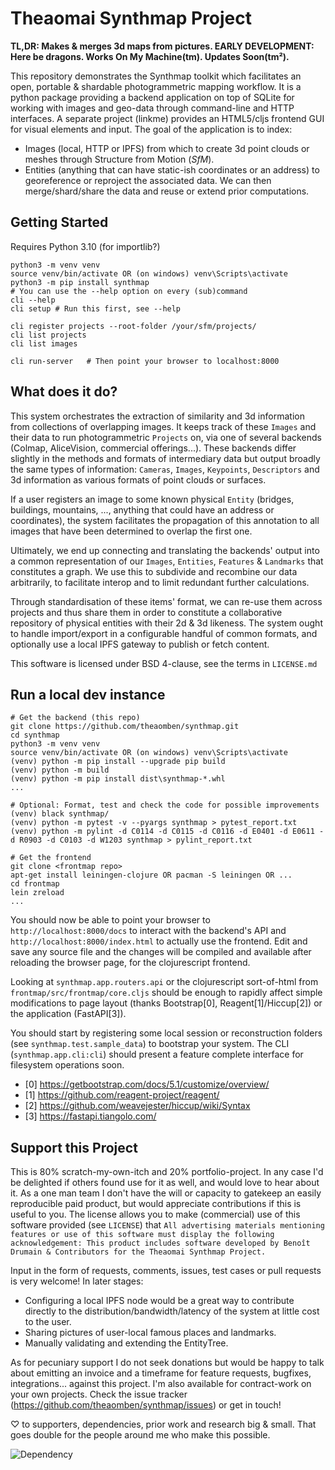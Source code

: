 # Theaomai Synthmap Project

**TL,DR: Makes & merges 3d maps from pictures. EARLY DEVELOPMENT: Here be dragons. Works On My Machine(tm). Updates Soon(tm²).**

This repository demonstrates the Synthmap toolkit which facilitates an open, portable & shardable photogrammetric mapping workflow. It is a python package providing a backend application on top of SQLite for working with images and geo-data through command-line and HTTP interfaces. A separate project (linkme) provides an HTML5/cljs frontend GUI for visual elements and input.
The goal of the application is to index:

- Images (local, HTTP or IPFS) from which to create 3d point clouds or meshes through Structure from Motion (*SfM*).
- Entities (anything that can have static-ish coordinates or an address) to georeference or reproject the associated data.
We can then merge/shard/share the data and reuse or extend prior computations.


## Getting Started

Requires Python 3.10 (for importlib?)

```
python3 -m venv venv
source venv/bin/activate OR (on windows) venv\Scripts\activate
python3 -m pip install synthmap
# You can use the --help option on every (sub)command
cli --help
cli setup # Run this first, see --help

cli register projects --root-folder /your/sfm/projects/
cli list projects
cli list images

cli run-server   # Then point your browser to localhost:8000
```

## What does it do?

This system orchestrates the extraction of similarity and 3d information from collections of overlapping images. It keeps track of these `Images` and their data to run photogrammetric `Projects` on, via one of several backends (Colmap, AliceVision, commercial offerings...).
These backends differ slightly in the methods and formats of intermediary data but output broadly the same types of information: `Cameras`, `Images`, `Keypoints`, `Descriptors` and 3d information as various formats of point clouds or surfaces.

If a user registers an image to some known physical `Entity` (bridges, buildings, mountains, ..., anything that could have an address or coordinates), the system facilitates the propagation of this annotation to all images that have been determined to overlap the first one.

Ultimately, we end up connecting and translating the backends' output into a common representation of our `Images`, `Entities`, `Features` & `Landmarks` that constitutes a graph. We use this to subdivide and recombine our data arbitrarily, to facilitate interop and to limit redundant further calculations.

Through standardisation of these items' format, we can re-use them across projects and thus share them in order to constitute a collaborative repository of physical entities with their 2d & 3d likeness. The system ought to handle import/export in a configurable handful of common formats, and optionally use a local IPFS gateway to publish or fetch content.

This software is licensed under BSD 4-clause, see the terms in `LICENSE.md`

## Run a local dev instance

```
# Get the backend (this repo)
git clone https://github.com/theaomben/synthmap.git
cd synthmap
python3 -m venv venv
source venv/bin/activate OR (on windows) venv\Scripts\activate
(venv) python -m pip install --upgrade pip build
(venv) python -m build
(venv) python -m pip install dist\synthmap-*.whl
...

# Optional: Format, test and check the code for possible improvements
(venv) black synthmap/
(venv) python -m pytest -v --pyargs synthmap > pytest_report.txt
(venv) python -m pylint -d C0114 -d C0115 -d C0116 -d E0401 -d E0611 -d R0903 -d C0103 -d W1203 synthmap > pylint_report.txt

# Get the frontend
git clone <frontmap repo>
apt-get install leiningen-clojure OR pacman -S leiningen OR ...
cd frontmap
lein zreload
...

```

You should now be able to point your browser to `http://localhost:8000/docs` to interact with the backend's API and `http://localhost:8000/index.html` to actually use the frontend. Edit and save any source file and the changes will be compiled and available after reloading the browser page, for the clojurescript frontend.

Looking at `synthmap.app.routers.api` or the clojurescript sort-of-html from `frontmap/src/frontmap/core.cljs` should be enough to rapidly affect simple modifications to page layout (thanks Bootstrap[0], Reagent[1]/Hiccup[2]) or the application (FastAPI[3]).

You should start by registering some local session or reconstruction folders (see `synthmap.test.sample_data`) to bootstrap your system. The CLI (`synthmap.app.cli:cli`) should present a feature complete interface for filesystem operations soon.

- [0] https://getbootstrap.com/docs/5.1/customize/overview/
- [1] https://github.com/reagent-project/reagent/
- [2] https://github.com/weavejester/hiccup/wiki/Syntax
- [3] https://fastapi.tiangolo.com/

## Support this Project

This is 80% scratch-my-own-itch and 20% portfolio-project. In any case I'd be delighted if others found use for it as well, and would love to hear about it. As a one man team I don't have the will or capacity to gatekeep an easily reproducible paid product, but would appreciate contributions if this is useful to you. The license allows you to make (commercial) use of this software provided (see `LICENSE`) that `All advertising materials mentioning features or use of this software must display the following acknowledgement: This product includes software developed by Benoît Drumain & Contributors for the Theaomai Synthmap Project.`

Input in the form of requests, comments, issues, test cases or pull requests is very welcome! In later stages:
- Configuring a local IPFS node would be a great way to contribute directly to the distribution/bandwidth/latency of the system at little cost to the user.
- Sharing pictures of user-local famous places and landmarks.
- Manually validating and extending the EntityTree.

As for pecuniary support I do not seek donations but would be happy to talk about emitting an invoice and a timeframe for feature requests, bugfixes, integrations... against this project. I'm also available for contract-work on your own projects.
Check the issue tracker (https://github.com/theaomben/synthmap/issues) or get in touch!

♡ to supporters, dependencies, prior work and research big & small. That goes double for the people around me who make this possible.

![Dependency](https://imgs.xkcd.com/comics/dependency.png)